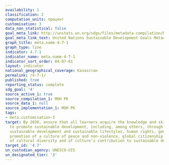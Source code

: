 ```yaml
---
availability: 1
classification: 2
computation_units: процент
customisation: 3
data_non_statistical: false
goal_meta_link: http://unstats.un.org/sdgs/files/metadata-compilation/Metadata-Goal-4.pdf
goal_meta_link_text: United Nations Sustainable Development Goals Metadata (pdf 210kB)
graph_title: meta.name-4-7-1
graph_type: line
indicator: 4.7.1
indicator_name: meta.name-4-7-1
indicator_sort_order: 04-07-01
layout: indicator
national_geographical_coverage: Казахстан
permalink: /4-7-1/
published: true
reporting_status: complete
sdg_goal: '4'
source_active_1: true
source_compilation_1: МОН РК
source_data_1: null
source_implementation_1: МОН РК
tags:
- meta.customisation-3
target: By 2030, ensure that all learners acquire the knowledge and skills needed
  to promote sustainable development, including, among others, through education for
  sustainable development and sustainable lifestyles, human rights, gender equality,
  promotion of a culture of peace and non-violence, global citizenship and appreciation
  of cultural diversity and of culture’s contribution to sustainable development
target_id: '4.7'
un_custodian_agency: UNESCO-UIS
un_designated_tier: '3'
---
```

